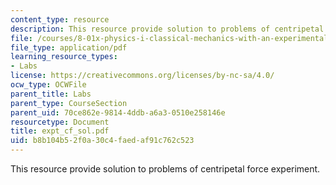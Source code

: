 ```yaml
---
content_type: resource
description: This resource provide solution to problems of centripetal force experiment.
file: /courses/8-01x-physics-i-classical-mechanics-with-an-experimental-focus-fall-2002/b8b104b52f0a30c4faedaf91c762c523_expt_cf_sol.pdf
file_type: application/pdf
learning_resource_types:
- Labs
license: https://creativecommons.org/licenses/by-nc-sa/4.0/
ocw_type: OCWFile
parent_title: Labs
parent_type: CourseSection
parent_uid: 70ce862e-9814-4ddb-a6a3-0510e258146e
resourcetype: Document
title: expt_cf_sol.pdf
uid: b8b104b5-2f0a-30c4-faed-af91c762c523
---
```

This resource provide solution to problems of centripetal force experiment.